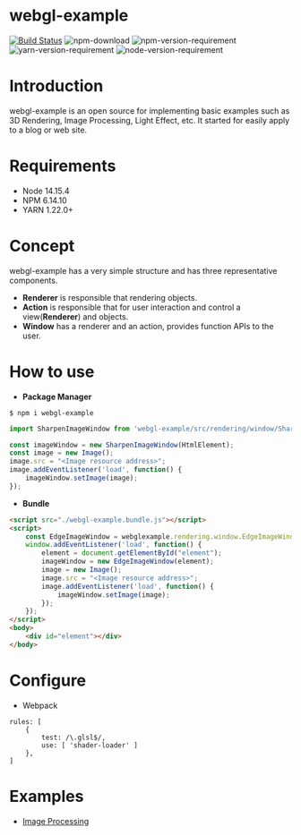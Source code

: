 # webgl-example

[![Build Status](https://github.com/gandis0713/webgl-example/workflows/Build%20and%20Test/badge.svg)](https://github.com/gandis0713/webgl-example/workflows/Build%20and%20Test/badge.svg)
![npm-download](https://img.shields.io/npm/dm/webgl-example.svg)
![npm-version-requirement](https://img.shields.io/badge/npm-6.14.10-brightgreen.svg)
![yarn-version-requirement](https://img.shields.io/badge/>=yarn-1.22.0-brightgreen.svg)
![node-version-requirement](https://img.shields.io/badge/node-14.15.4-brightgreen.svg)

Introduction
============

webgl-example is an open source for implementing basic examples such as 3D Rendering, Image Processing, Light Effect, etc. It started for easily apply to a blog or web site.


Requirements
============
- Node 14.15.4
- NPM 6.14.10
- YARN 1.22.0+


Concept
=======

webgl-example has a very simple structure and has three representative components.
- **Renderer** is responsible that rendering objects.
- **Action** is responsible that for user interaction and control a view(**Renderer**) and objects.
- **Window** has a renderer and an action, provides function APIs to the user.

How to use
==========
- **Package Manager**
~~~shell
$ npm i webgl-example
~~~
~~~Javascript
import SharpenImageWindow from 'webgl-example/src/rendering/window/SharpenImageWindow';

const imageWindow = new SharpenImageWindow(HtmlElement);
const image = new Image();
image.src = "<Image resource address>";
image.addEventListener('load', function() {
    imageWindow.setImage(image);
});
~~~

- **Bundle**
~~~HTML
<script src="./webgl-example.bundle.js"></script>
<script>
    const EdgeImageWindow = webglexample.rendering.window.EdgeImageWindow;
    window.addEventListener('load', function() {
        element = document.getElementById("element");
        imageWindow = new EdgeImageWindow(element);
        image = new Image();
        image.src = "<Image resource address>";
        image.addEventListener('load', function() {
            imageWindow.setImage(image);
        });
    });
</script>
<body>
    <div id="element"></div>
</body>
~~~
Configure
=========
- Webpack
~~~webpack
rules: [
    {
        test: /\.glsl$/,
        use: [ 'shader-loader' ]
    },
]
~~~

Examples
========
- [Image Processing](https://github.com/gandis0713/webgl-example/tree/master/examples/image)

